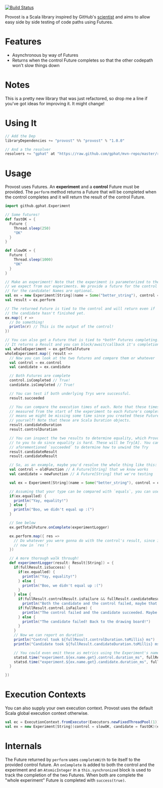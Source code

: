[![Build Status](https://travis-ci.org/gphat/provost.svg?branch=master)](https://travis-ci.org/gphat/provost)

Provost is a Scala library inspired by GitHub's
[scientist](https://github.com/github/scientist) and aims to allow easy side
by side testing of code paths using Futures.

# Features

* Asynchronous by way of Futures
* Returns when the control Future completes so that the other codepath won't slow things down

# Notes
This is a pretty new library that was just refactored, so drop me a line if
you've got ideas for improving it. It might change!

# Using It

```scala
// Add the Dep
libraryDependencies += "provost" %% "provost" % "1.0.0"

// And a the resolver
resolvers += "gphat" at "https://raw.github.com/gphat/mvn-repo/master/releases/"
```

# Usage

Provost uses Futures. An **experiment** and a **control** Future must be
provided. The `perform` method returns a Future that will be completed when the
control completes and it will return the result of the control Future.

```scala
import github.gphat.Experiment

// Some futures!
def fastOK = {
  Future {
    Thread.sleep(250)
    "OK"
  }
}

def slowOK = {
  Future {
    Thread.sleep(1000)
    "OK"
  }
}

// Make an experiment! Note that the experiment is parameterized to the type
// we expect from our experiments. We provide a future for the control and
// for the candidate! Names are optional.
val ex = new Experiment[String](name = Some("better_string"), control = slowOK, candidate = fastOK)
val result = ex.perform

// The returned Future is tied to the control and will return even if
// the candidate hasn't finished yet.
ex.map({ r =>
  // Do something!
  println(r) // This is the output of the control!
})

// You can also get a Future that is tied to *both* Futures completing.
// It returns a Result and you can block/await/callback it's completion.
val wholeExperiment = ex.getTotalFuture
wholeExperiment.map({ result =>
  // Now you can look at the two futures and compare them or whatever
  val control = ex.control
  val candidate = ex.candidate

  // Both Futures are complete
  control.isCompleted // True!
  candidate.isCompleted // True!

  // You can test if both underlying Trys were successful.
  result.succeeded

  // You can compare the execution times of each. Note that these times will be
  // measured from the start of the experiment to each Future's completion! This
  // means we might be missing some time since you created these Futures by
  // yourself! Note that these are Scala Duration objects.
  result.candidateDuration
  result.controlDuration

  // You can inspect the two results to determine equality, which Provost leaves
  // to you to do since equality is hard. These will be Try[A]. You can use the
  // aforementioned `succeeded` to determine how to unwind the Try
  result.candidateResult
  result.candidateResult

  // So, as an example, maybe you'd resolve the whole thing like this:
  val control = oldFunction // A Future[String] that we know works
  val candidate = newFunction // A Future[String] that we're testing

  val ex = Experiment[String](name = Some("better_string"), control = control, candidate = candidate)

  // Assuming that your type can be compared with `equals`, you can use this!
  if(ex.equalled) {
    println("Yay, equality!")
  } else {
    println("Boo, we didn't equal up :(")
  }

  // See below
  ex.getTotalFuture.onComplete(experimentLogger)

  ex.perform.map({ res =>
    // Do whatever you were gonna do with the control's result, since it's
    // now in `res`!
  })

  // A more thorough walk through!
  def experimentLogger(result: Result[String]) = {
    if(fullResult.isSuccess) {
      if(ex.equalled) {
        println("Yay, equality!")
      } else {
        println("Boo, we didn't equal up :(")
      }
    } else {
      if(fullResult.controlResult.isFailure && fullResult.candidateResult.isFailure) {
        println("Both the candidate and the control failed, maybe that's ok?")
      if(fullResult.control.isFailure) {
        println("The control failed and the candidate succeeded. Maybe it's better!")
      } else {
        println("The candidate failed! Back to the drawing board!")
      }
    }
    // Now we can report on duration
    println("Control took ${fullResult.controlDuration.toMillis} ms")
    println("Candidate took ${fullResult.candidateDuration.toMillis} ms")

    // You could even emit these as metrics using the Experiment's name!
    statsd.time("experiment.${ex.name.get}.control.duration_ms", fullResult.controlDuration.toMillis)
    statsd.time("experiment.${ex.name.get}.candidate.duration_ms", fullResult.candidateDuration.toMillis)
  }

})

```

# Execution Contexts

You can also supply your own execution context. Provost uses the default Scala
global execution context otherwise.

```scala
val ec = ExecutionContext.fromExecutor(Executors.newFixedThreadPool(1))
val ex = new Experiment[String](control = slowOK, candidate = fastOK)(ec)
```

# Internals

The Future returned by `perform` uses `completeWith` to tie itself to the provided control future. An `onComplete`
is added to both the control and the experiment and an `AtomicInteger` in a `this.synchronized` block is used
to track the completion of the two Futures. When both are complete the "whole experiment" Future is completed
with `success(true)`.
